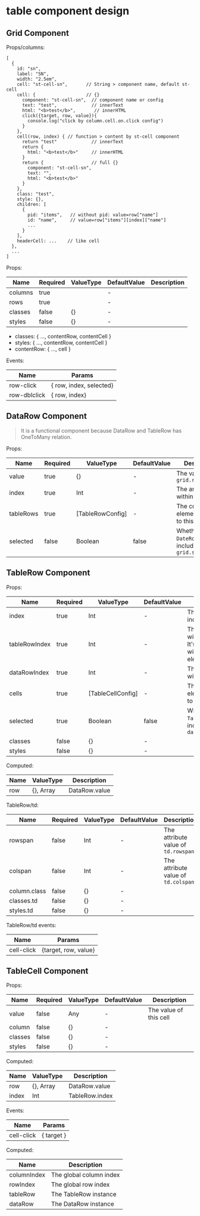 # table component design

## Grid Component

Props/columns:

```
[
  {
    id: "sn",
    label: "SN",
    width: "2.5em",
    cell: "st-cell-sn",       // String > component name, default st-cell
    cell: {                   // {}
      component: "st-cell-sn",  // component name or config
      text: "test",             // innerText
      html: "<b>test</b>",       // innerHTML
      click({target, row, value}){
        console.log("click by column.cell.on.click config")
      }
    },
    cell(row, index) { // function > content by st-cell component
      return "test"             // innerText
      return {          
        html: "<b>test</b>"     // innerHTML
      }
      return {                  // full {}
        component: "st-cell-sn",
        text: "",
        html: "<b>test</b>"
      }
    },
    class: "test",
    style: {},
    children: [
      {
        pid: "items",   // without pid: value=row["name"]
        id: "name",     // value=row["items"][index]["name"]
        ...
      }
    ],
    headerCell: ...    // like cell
  },
  ...
]
```

Props:

| Name    | Required | ValueType | DefaultValue | Description |
|---------|----------|-----------|--------------|-------------|
| columns | true     |           | -            |             |
| rows    | true     |           | -            |             |
| classes | false    | {}        | -            |             |
| styles  | false    | {}        | -            |             |

- classes: { ..., contentRow, contentCell }
- styles: { ..., contentRow, contentCell }
- contentRow: { ..., cell }

Events:

| Name         | Params                  |
|--------------|-------------------------|
| row-click    | { row, index, selected} |
| row-dblclick | { row, index}           |

## DataRow Component

> It is a functional component because DataRow and TableRow has OneToMany relation.

Props:

| Name      | Required | ValueType         | DefaultValue | Description                                             |
|-----------|----------|-------------------|--------------|---------------------------------------------------------|
| value     | true     | {}                | -            | The value of `grid.rows[index]`                         |
| index     | true     | Int               | -            | The array index within `grid.rows`                      |
| tableRows | true     | \[TableRowConfig] | -            | The config for `tr` elements relative to this `DataRow` |
| selected  | false    | Boolean           | false        | Whether this `DateRow` is include in `grid.selection`   |

## TableRow Component

Props:

| Name          | Required | ValueType          | DefaultValue | Description                                                                     |
|---------------|----------|--------------------|--------------|---------------------------------------------------------------------------------|
| index         | true     | Int                | -            | The nested item index                                                           |
| tableRowIndex | true     | Int                | -            | The array index within `table.rows`. It's the `tr` index within `table` element |
| dataRowIndex  | true     | Int                | -            | The row index within `grid.rows`                                                |
| cells         | true     | \[TableCellConfig] | -            | The config for `td` elements relative to this `TableRow`                        |
| selected      | true     | Boolean            | false        | Whether this `TableRow` is include in `dateRow.selection`                       |
| classes       | false    | {}                 | -            |                                                                                 |
| styles        | false    | {}                 | -            |                                                                                 |

Computed:

| Name | ValueType | Description   |
|------|-----------|---------------|
| row  | {}, Array | DataRow.value |

TableRow/td:

| Name         | Required | ValueType | DefaultValue | Description                         |
|--------------|----------|-----------|--------------|-------------------------------------|
| rowspan      | false    | Int       | -            | The attribute value of `td.rowspan` |
| colspan      | false    | Int       | -            | The attribute value of `td.colspan` |
| column.class | false    | {}        | -            |                                     |
| classes.td   | false    | {}        | -            |                                     |
| styles.td    | false    | {}        | -            |                                     |

TableRow/td events:

| Name       | Params               |
|------------|----------------------|
| cell-click | {target, row, value} |

## TableCell Component

Props:

| Name    | Required | ValueType | DefaultValue | Description            |
|---------|----------|-----------|--------------|------------------------|
| value   | false    | Any       | -            | The value of this cell |
| column  | false    | {}        | -            |                        |
| classes | false    | {}        | -            |                        |
| styles  | false    | {}        | -            |                        |

Computed:

| Name  | ValueType | Description    |
|-------|-----------|----------------|
| row   | {}, Array | DataRow.value  |
| index | Int       | TableRow.index |

Events:

| Name       | Params     |
|------------|------------|
| cell-click | { target } |

Computed:

| Name        | Description             |
|-------------|-------------------------|
| columnIndex | The global column index |
| rowIndex    | The global row index    |
| tableRow    | The TableRow instance   |
| dataRow     | The DataRow instance    |
